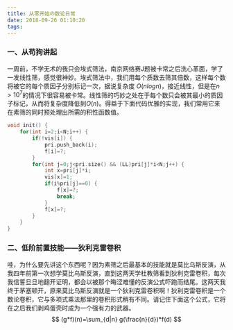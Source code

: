 ```yaml
---
title: 从零开始の数论日常
date: 2018-09-26 01:10:20
tags:
---
```


### 一、从苟狗讲起 

​	一周前，不学无术的我只会埃式筛法，南京网络赛J题被卡常之后洗心革面，学了一发线性筛，感觉很神妙。埃式筛法中，我们用每个质数去筛其倍数，这样每个数将被它的每个质因子分别标记一次，据说复杂度 $O(nlogn)$，接近线性，但是在$n>10^7$的情况下很容易被卡常。线性筛的巧妙之处在于每个数只会被其最小的质因子标记，从而将复杂度降低到$O(n)$。得益于下面代码优雅的实现，我们常用它来在素筛的同时预处理出所需的积性函数值。

```cpp
void init() {
	for(int i=2;i<N;i++) {
		if(!vis[i]) {
			pri.push_back(i);
			f[i]=?;
		}
		for(int j=0;j<pri.size() && (LL)pri[j]*i<N;j++) {
			int x=pri[j]*i;
			vis[x]=1;
			if(i%pri[j]==0) {
				f[x]=?;
				break;
			}
			f[x]=?;
		}
	}
}
```



### 二、低阶前置技能——狄利克雷卷积

​	哇，为什么要先讲这个东西呢？因为素筛之后最基本的技能就是莫比乌斯反演，从我四年前第一次想学莫比乌斯反演，直到这两天学杜教筛看到狄利克雷卷积，每次我信誓旦旦地翻开证明，都会以被那个晦涩难懂的反演公式吓跑而结尾。这两天我终于茅塞顿开，原来莫比乌斯反演就是一个狄利克雷卷积啊！狄利克雷卷积是一个数论卷积，它与多项式乘法那里的卷积形式稍有不同。请记住下面这个公式，它将在之后我们剥鸡蛋壳时成为一个强有力的武器。
$$
(g*f)(n)=\sum_{d|n} g(\frac{n}{d})*f(d)
$$





